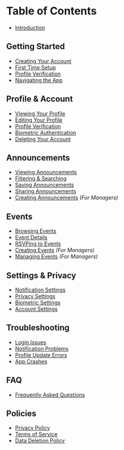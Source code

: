 # Table of Contents

* [Introduction](README.md)

## Getting Started

* [Creating Your Account](getting-started/creating-account.md)
* [First Time Setup](getting-started/first-time-setup.md)
* [Profile Verification](getting-started/profile-verification.md)
* [Navigating the App](getting-started/navigation.md)

## Profile & Account

* [Viewing Your Profile](profile/viewing-profile.md)
* [Editing Your Profile](profile/editing-profile.md)
* [Profile Verification](profile/profile-verification.md)
* [Biometric Authentication](profile/biometric-auth.md)
* [Deleting Your Account](profile/deleting-account.md)

## Announcements

* [Viewing Announcements](announcements/viewing.md)
* [Filtering & Searching](announcements/filtering.md)
* [Saving Announcements](announcements/saving.md)
* [Sharing Announcements](announcements/sharing.md)
* [Creating Announcements](announcements/creating.md) _(For Managers)_

## Events

* [Browsing Events](events/browsing.md)
* [Event Details](events/details.md)
* [RSVPing to Events](events/rsvp.md)
* [Creating Events](events/creating.md) _(For Managers)_
* [Managing Events](events/managing.md) _(For Managers)_

## Settings & Privacy

* [Notification Settings](settings/notifications.md)
* [Privacy Settings](settings/privacy.md)
* [Biometric Settings](settings/biometric.md)
* [Account Settings](settings/account.md)

## Troubleshooting

* [Login Issues](troubleshooting/login.md)
* [Notification Problems](troubleshooting/notifications.md)
* [Profile Update Errors](troubleshooting/profile-errors.md)
* [App Crashes](troubleshooting/crashes.md)

## FAQ

* [Frequently Asked Questions](faq.md)

## Policies

* [Privacy Policy](policies/privacy.md)
* [Terms of Service](policies/terms.md)
* [Data Deletion Policy](policies/data-deletion.md)

